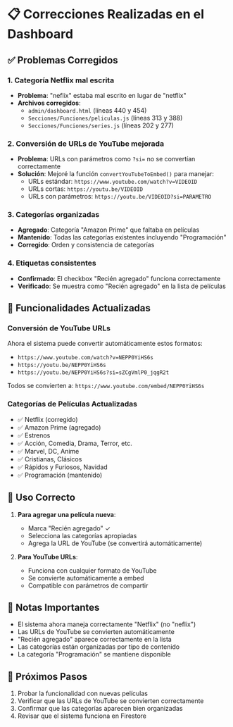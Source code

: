 # 📋 Correcciones Realizadas en el Dashboard

## ✅ Problemas Corregidos

### 1. **Categoría Netflix mal escrita**
- **Problema**: "neflix" estaba mal escrito en lugar de "netflix"
- **Archivos corregidos**:
  - `admin/dashboard.html` (líneas 440 y 454)
  - `Secciones/Funciones/peliculas.js` (líneas 313 y 388)
  - `Secciones/Funciones/series.js` (líneas 202 y 277)

### 2. **Conversión de URLs de YouTube mejorada**
- **Problema**: URLs con parámetros como `?si=` no se convertían correctamente
- **Solución**: Mejoré la función `convertYouTubeToEmbed()` para manejar:
  - URLs estándar: `https://www.youtube.com/watch?v=VIDEOID`
  - URLs cortas: `https://youtu.be/VIDEOID`
  - URLs con parámetros: `https://youtu.be/VIDEOID?si=PARAMETRO`

### 3. **Categorías organizadas**
- **Agregado**: Categoría "Amazon Prime" que faltaba en películas
- **Mantenido**: Todas las categorías existentes incluyendo "Programación"
- **Corregido**: Orden y consistencia de categorías

### 4. **Etiquetas consistentes**
- **Confirmado**: El checkbox "Recién agregado" funciona correctamente
- **Verificado**: Se muestra como "Recién agregado" en la lista de películas

## 🔧 Funcionalidades Actualizadas

### Conversión de YouTube URLs
Ahora el sistema puede convertir automáticamente estos formatos:
- `https://www.youtube.com/watch?v=NEPP0YiHS6s`
- `https://youtu.be/NEPP0YiHS6s`
- `https://youtu.be/NEPP0YiHS6s?si=sZCgVmlP0_jqgR2t`

Todos se convierten a: `https://www.youtube.com/embed/NEPP0YiHS6s`

### Categorías de Películas Actualizadas
- ✅ Netflix (corregido)
- ✅ Amazon Prime (agregado)
- ✅ Estrenos
- ✅ Acción, Comedia, Drama, Terror, etc.
- ✅ Marvel, DC, Anime
- ✅ Cristianas, Clásicos
- ✅ Rápidos y Furiosos, Navidad
- ✅ Programación (mantenido)

## 🎯 Uso Correcto

1. **Para agregar una película nueva**:
   - Marca "Recién agregado" ✓
   - Selecciona las categorías apropiadas
   - Agrega la URL de YouTube (se convertirá automáticamente)

2. **Para YouTube URLs**:
   - Funciona con cualquier formato de YouTube
   - Se convierte automáticamente a embed
   - Compatible con parámetros de compartir

## 📝 Notas Importantes

- El sistema ahora maneja correctamente "Netflix" (no "neflix")
- Las URLs de YouTube se convierten automáticamente
- "Recién agregado" aparece correctamente en la lista
- Las categorías están organizadas por tipo de contenido
- La categoría "Programación" se mantiene disponible

## 🔄 Próximos Pasos

1. Probar la funcionalidad con nuevas películas
2. Verificar que las URLs de YouTube se convierten correctamente
3. Confirmar que las categorías aparecen bien organizadas
4. Revisar que el sistema funciona en Firestore 